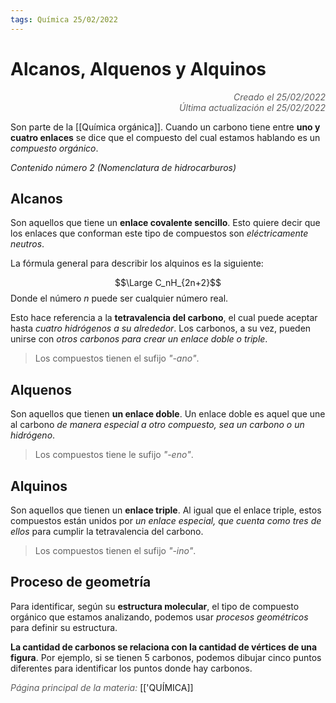 ```yaml
---
tags: Química 25/02/2022
---
```


# Alcanos, Alquenos y Alquinos
<div style="text-align: right; opacity: 0.7; font-style: italic;">Creado el 25/02/2022</div>
<div style="text-align: right; opacity: 0.7; font-style: italic;">Última actualización el 25/02/2022</div>

Son parte de la [[Química orgánica]]. Cuando un carbono tiene entre **uno y cuatro enlaces** se dice que el compuesto del cual estamos hablando es un *compuesto orgánico*.

*Contenido número 2 (Nomenclatura de hidrocarburos)*

## Alcanos 

Son aquellos que tiene un **enlace covalente sencillo**. Esto quiere decir que los enlaces que conforman este tipo de compuestos son *eléctricamente neutros*.

La fórmula general para describir los alquinos es la siguiente:

$$\Large C_nH_{2n+2}$$
Donde el número $n$ puede ser cualquier número real.

Esto hace referencia a la **tetravalencia del carbono**, el cual puede aceptar hasta *cuatro hidrógenos a su alrededor*.
Los carbonos, a su vez, pueden unirse con *otros carbonos para crear un enlace doble o triple*.

> Los compuestos tienen el sufijo *"-ano"*.

## Alquenos

Son aquellos que tienen **un enlace doble**. Un enlace doble es aquel que une al carbono *de manera especial a otro compuesto, sea un carbono o un hidrógeno*.

> Los compuestos tiene le sufijo *"-eno"*.

## Alquinos

Son aquellos que tienen un **enlace triple**. Al igual que el enlace triple, estos compuestos están unidos por *un enlace especial, que cuenta como tres de ellos* para cumplir la tetravalencia del carbono.

> Los compuestos tienen el sufijo *"-ino"*.

## Proceso de geometría

Para identificar, según su **estructura molecular**, el tipo de compuesto orgánico que estamos analizando, podemos usar *procesos geométricos* para definir su estructura.

**La cantidad de carbonos se relaciona con la cantidad de vértices de una figura**. Por ejemplo, si se tienen 5 carbonos, podemos dibujar cinco puntos diferentes para identificar los puntos donde hay carbonos.

<span style="opacity: 0.7; font-style: italic;">Página principal de la materia:</span> [['QUÍMICA]]